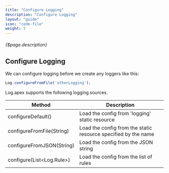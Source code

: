 ```yaml
---
title: "Configure Logging"
description: "Configure Logging"
layout: "guide"
icon: "code-file"
weight: 3
---
```


###### {$page.description}

<article id="1">

## Configure Logging

We can configure logging before we create any loggers like this:

```javascript
Log.configureFromFile('otherLogging');
```

Log.apex supports the following logging sources.

| Method | Description |
| ------ | ----------- |
| configureDefault() | Load the config from 'logging' static resource |
| configureFromFile(String) | Load the config from the static resource specified by the name |
| configureFromJSON(String) | Load the config from the JSON string |
| configure(List&lt;Log.Rule&gt;) | Load the config from the list of rules |

</article>

